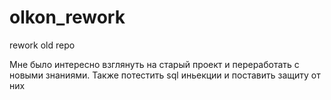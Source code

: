 # olkon_rework
rework old repo

Мне было интересно взглянуть на старый проект и переработать с новыми знаниями. Также потестить sql иньекции и поставить защиту от них

